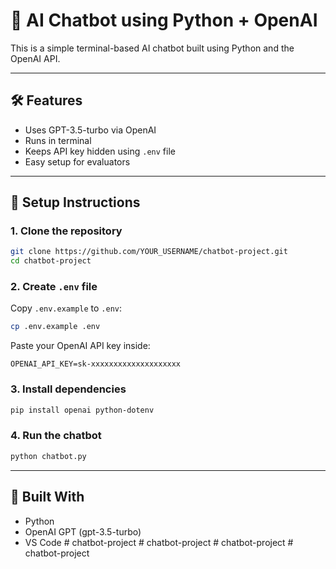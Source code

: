 # 🤖 AI Chatbot using Python + OpenAI

This is a simple terminal-based AI chatbot built using Python and the OpenAI API.

---

## 🛠 Features

- Uses GPT-3.5-turbo via OpenAI
- Runs in terminal
- Keeps API key hidden using `.env` file
- Easy setup for evaluators

---

## 🚀 Setup Instructions

### 1. Clone the repository

```bash
git clone https://github.com/YOUR_USERNAME/chatbot-project.git
cd chatbot-project
```

### 2. Create `.env` file

Copy `.env.example` to `.env`:

```bash
cp .env.example .env
```

Paste your OpenAI API key inside:

```
OPENAI_API_KEY=sk-xxxxxxxxxxxxxxxxxxxx
```

### 3. Install dependencies

```bash
pip install openai python-dotenv
```

### 4. Run the chatbot

```bash
python chatbot.py
```

---

## 🧠 Built With

- Python
- OpenAI GPT (gpt-3.5-turbo)
- VS Code
#   c h a t b o t - p r o j e c t  
 #   c h a t b o t - p r o j e c t  
 #   c h a t b o t - p r o j e c t  
 #   c h a t b o t - p r o j e c t  
 